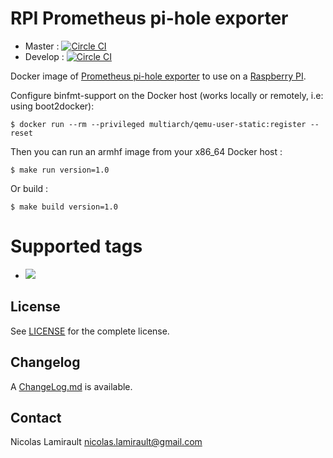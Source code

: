 # RPI Prometheus pi-hole exporter

* Master : [![Circle CI](https://circleci.com/gh/zeiot/rpi-pi-hole_exporter/tree/master.svg?style=svg)](https://circleci.com/gh/zeiot/rpi-pi-hole_exporter/tree/master)
* Develop : [![Circle CI](https://circleci.com/gh/zeiot/rpi-pi-hole_exporter/tree/develop.svg?style=svg)](https://circleci.com/gh/zeiot/rpi-pi-hole_exporter/tree/develop)

Docker image of [Prometheus pi-hole exporter][] to use on a [Raspberry PI][].

Configure binfmt-support on the Docker host (works locally or remotely, i.e: using boot2docker):

    $ docker run --rm --privileged multiarch/qemu-user-static:register --reset

Then you can run an armhf image from your x86_64 Docker host :

    $ make run version=1.0

Or build :

    $ make build version=1.0


# Supported tags

* [![](https://images.microbadger.com/badges/version/zeiot/rpi-pi-hole_exporter.svg)](http://microbadger.com/images/zeiot/rpi-pi-hole_exporter "Get your own version badge on microbadger.com")


## License

See [LICENSE](LICENSE) for the complete license.


## Changelog

A [ChangeLog.md](ChangeLog.md) is available.


## Contact

Nicolas Lamirault <nicolas.lamirault@gmail.com>


[Raspberry PI]: https://www.raspberrypi.org/
[Prometheus pi-hole exporter]: https://github.com/nlamirault/pihole_exporter
